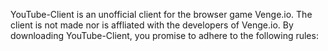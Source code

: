 YouTube-Client is an unofficial client for the browser game Venge.io. The client is not made nor is affliated with the developers of Venge.io. By downloading YouTube-Client, you promise to adhere to the following rules:
